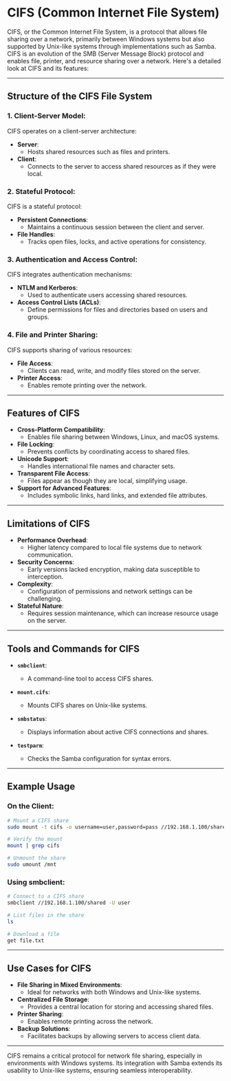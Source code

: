 # CIFS (Common Internet File System)

CIFS, or the Common Internet File System, is a protocol that allows file sharing over a network, primarily between Windows systems but also supported by Unix-like systems through implementations such as Samba. CIFS is an evolution of the SMB (Server Message Block) protocol and enables file, printer, and resource sharing over a network. Here's a detailed look at CIFS and its features:

---

## Structure of the CIFS File System

### 1. Client-Server Model:
CIFS operates on a client-server architecture:

- **Server**:
    - Hosts shared resources such as files and printers.
- **Client**:
    - Connects to the server to access shared resources as if they were local.

### 2. Stateful Protocol:
CIFS is a stateful protocol:

- **Persistent Connections**:
    - Maintains a continuous session between the client and server.
- **File Handles**:
    - Tracks open files, locks, and active operations for consistency.

### 3. Authentication and Access Control:
CIFS integrates authentication mechanisms:

- **NTLM and Kerberos**:
    - Used to authenticate users accessing shared resources.
- **Access Control Lists (ACLs)**:
    - Define permissions for files and directories based on users and groups.

### 4. File and Printer Sharing:
CIFS supports sharing of various resources:

- **File Access**:
    - Clients can read, write, and modify files stored on the server.
- **Printer Access**:
    - Enables remote printing over the network.

---

## Features of CIFS

- **Cross-Platform Compatibility**:
    - Enables file sharing between Windows, Linux, and macOS systems.
- **File Locking**:
    - Prevents conflicts by coordinating access to shared files.
- **Unicode Support**:
    - Handles international file names and character sets.
- **Transparent File Access**:
    - Files appear as though they are local, simplifying usage.
- **Support for Advanced Features**:
    - Includes symbolic links, hard links, and extended file attributes.

---

## Limitations of CIFS

- **Performance Overhead**:
    - Higher latency compared to local file systems due to network communication.
- **Security Concerns**:
    - Early versions lacked encryption, making data susceptible to interception.
- **Complexity**:
    - Configuration of permissions and network settings can be challenging.
- **Stateful Nature**:
    - Requires session maintenance, which can increase resource usage on the server.

---

## Tools and Commands for CIFS

- **`smbclient`**:
    - A command-line tool to access CIFS shares.

- **`mount.cifs`**:
    - Mounts CIFS shares on Unix-like systems.

- **`smbstatus`**:
    - Displays information about active CIFS connections and shares.

- **`testparm`**:
    - Checks the Samba configuration for syntax errors.

---

## Example Usage

### On the Client:
```bash
# Mount a CIFS share
sudo mount -t cifs -o username=user,password=pass //192.168.1.100/shared /mnt

# Verify the mount
mount | grep cifs

# Unmount the share
sudo umount /mnt
```

### Using smbclient:
```bash
# Connect to a CIFS share
smbclient //192.168.1.100/shared -U user

# List files in the share
ls

# Download a file
get file.txt
```

---

## Use Cases for CIFS

- **File Sharing in Mixed Environments**:
    - Ideal for networks with both Windows and Unix-like systems.
- **Centralized File Storage**:
    - Provides a central location for storing and accessing shared files.
- **Printer Sharing**:
    - Enables remote printing across the network.
- **Backup Solutions**:
    - Facilitates backups by allowing servers to access client data.

---

CIFS remains a critical protocol for network file sharing, especially in environments with Windows systems. Its integration with Samba extends its usability to Unix-like systems, ensuring seamless interoperability.